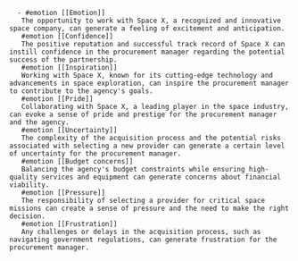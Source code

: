       - #emotion [[Emotion]]
       The opportunity to work with Space X, a recognized and innovative space company, can generate a feeling of excitement and anticipation.
       #emotion [[Confidence]]
       The positive reputation and successful track record of Space X can instill confidence in the procurement manager regarding the potential success of the partnership.
       #emotion [[Inspiration]]
       Working with Space X, known for its cutting-edge technology and advancements in space exploration, can inspire the procurement manager to contribute to the agency's goals.
       #emotion [[Pride]]
       Collaborating with Space X, a leading player in the space industry, can evoke a sense of pride and prestige for the procurement manager and the agency.
       #emotion [[Uncertainty]]
       The complexity of the acquisition process and the potential risks associated with selecting a new provider can generate a certain level of uncertainty for the procurement manager.
       #emotion [[Budget concerns]]
       Balancing the agency's budget constraints while ensuring high-quality services and equipment can generate concerns about financial viability.
       #emotion [[Pressure]]
       The responsibility of selecting a provider for critical space missions can create a sense of pressure and the need to make the right decision.
       #emotion [[Frustration]]
       Any challenges or delays in the acquisition process, such as navigating government regulations, can generate frustration for the procurement manager.

